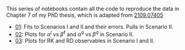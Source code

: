 This series of notebooks contain all the code to reproduce the data in Chapter 7 of my PhD thesis, which is adapted from [2109.07405](https://arxiv.org/abs/2109.07405)

* [01](https://github.com/Jorge-Alda/SMEFT19/blob/master/jupyter/PaperML/01_fits.ipynb): Fits to Scenarios I and II and their errors. Pulls in Scenario II.
* [02](https://github.com/Jorge-Alda/SMEFT19/blob/master/jupyter/PaperML/02_plotfits.ipynb): Plots for $\alpha^l$ vs $\beta^\ell$ and $\alpha^q$ vs $\beta^q$ in Scenario II.
* [03](https://github.com/Jorge-Alda/SMEFT19/blob/master/jupyter/PaperML/03_RKRD.ipynb): Plots for RK and RD observables in Scenario I and II.